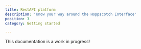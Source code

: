 ```yaml
---
title: RestAPI platform
description: 'Know your way around the Hoppscotch Interface'
position: 3
category: Getting started

---
```

<alert type="warning">

This documentation is a work in progress!

</alert>
